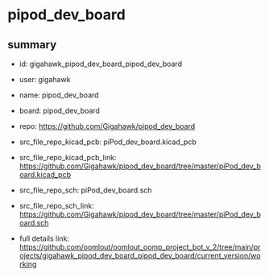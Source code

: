 # pipod_dev_board
 
## summary 
* id: gigahawk_pipod_dev_board_pipod_dev_board
* user: gigahawk
* name: pipod_dev_board
* board: pipod_dev_board
* repo: https://github.com/Gigahawk/pipod_dev_board
* src_file_repo_kicad_pcb: piPod_dev_board.kicad_pcb
* src_file_repo_kicad_pcb_link: https://github.com/Gigahawk/pipod_dev_board/tree/master/piPod_dev_board.kicad_pcb


* src_file_repo_sch: piPod_dev_board.sch
* src_file_repo_sch_link: https://github.com/Gigahawk/pipod_dev_board/tree/master/piPod_dev_board.sch
* full details link: https://github.com/oomlout/oomlout_oomp_project_bot_v_2/tree/main/projects/gigahawk_pipod_dev_board_pipod_dev_board/current_version/working  







